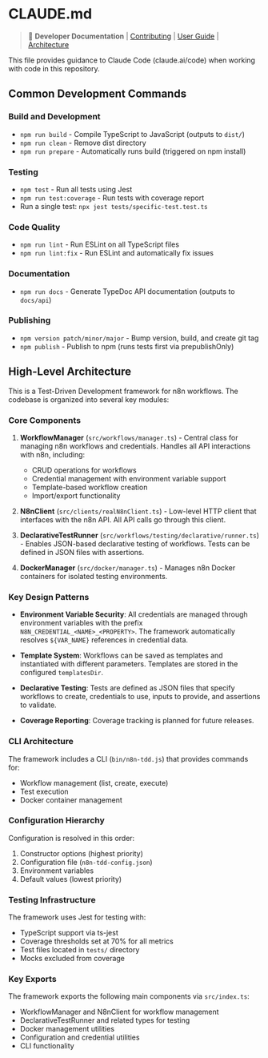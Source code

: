# CLAUDE.md

> 🔧 **Developer Documentation** | [Contributing](./CONTRIBUTING.md) | [User Guide](./docs/README.md#-framework-user-documentation) | [Architecture](#high-level-architecture)

This file provides guidance to Claude Code (claude.ai/code) when working with code in this repository.

## Common Development Commands

### Build and Development
- `npm run build` - Compile TypeScript to JavaScript (outputs to `dist/`)
- `npm run clean` - Remove dist directory
- `npm run prepare` - Automatically runs build (triggered on npm install)

### Testing
- `npm test` - Run all tests using Jest
- `npm run test:coverage` - Run tests with coverage report
- Run a single test: `npx jest tests/specific-test.test.ts`

### Code Quality
- `npm run lint` - Run ESLint on all TypeScript files
- `npm run lint:fix` - Run ESLint and automatically fix issues

### Documentation
- `npm run docs` - Generate TypeDoc API documentation (outputs to `docs/api`)

### Publishing
- `npm version patch/minor/major` - Bump version, build, and create git tag
- `npm publish` - Publish to npm (runs tests first via prepublishOnly)

## High-Level Architecture

This is a Test-Driven Development framework for n8n workflows. The codebase is organized into several key modules:

### Core Components

1. **WorkflowManager** (`src/workflows/manager.ts`) - Central class for managing n8n workflows and credentials. Handles all API interactions with n8n, including:
   - CRUD operations for workflows
   - Credential management with environment variable support
   - Template-based workflow creation
   - Import/export functionality

2. **N8nClient** (`src/clients/realN8nClient.ts`) - Low-level HTTP client that interfaces with the n8n API. All API calls go through this client.

3. **DeclarativeTestRunner** (`src/workflows/testing/declarative/runner.ts`) - Enables JSON-based declarative testing of workflows. Tests can be defined in JSON files with assertions.

4. **DockerManager** (`src/docker/manager.ts`) - Manages n8n Docker containers for isolated testing environments.

### Key Design Patterns

- **Environment Variable Security**: All credentials are managed through environment variables with the prefix `N8N_CREDENTIAL_<NAME>_<PROPERTY>`. The framework automatically resolves `${VAR_NAME}` references in credential data.

- **Template System**: Workflows can be saved as templates and instantiated with different parameters. Templates are stored in the configured `templatesDir`.

- **Declarative Testing**: Tests are defined as JSON files that specify workflows to create, credentials to use, inputs to provide, and assertions to validate.

- **Coverage Reporting**: Coverage tracking is planned for future releases.

### CLI Architecture

The framework includes a CLI (`bin/n8n-tdd.js`) that provides commands for:
- Workflow management (list, create, execute)
- Test execution
- Docker container management

### Configuration Hierarchy

Configuration is resolved in this order:
1. Constructor options (highest priority)
2. Configuration file (`n8n-tdd-config.json`)
3. Environment variables
4. Default values (lowest priority)

### Testing Infrastructure

The framework uses Jest for testing with:
- TypeScript support via ts-jest
- Coverage thresholds set at 70% for all metrics
- Test files located in `tests/` directory
- Mocks excluded from coverage

### Key Exports

The framework exports the following main components via `src/index.ts`:
- WorkflowManager and N8nClient for workflow management
- DeclarativeTestRunner and related types for testing
- Docker management utilities
- Configuration and credential utilities
- CLI functionality